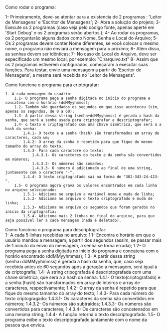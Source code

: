 Como rodar o programa:

1- Primeiramente, deve-se atentar para a existencia de 2 programas : 'Leitor de Mensagens' e 'Escritor de Mensagens';
2- Abra a solução do projeto;
3- Execute os 2 programas (caso veja pelo código fonte, apenas aperte em 'Start Debug' e os 2 programas serão abertos.);
4- Ao rodar os programas, os 2 perguntarão alguns dados como Nome, Senha e Local do Arquivo;
5- Os 2 programas devem conter Nome diferentes, se você colocar o mesmo nome, o programa não enviará a mensagem para o próximo;
6- Além disso, as senhas devem ser idênticas;
7- No caso do Local do Arquivo, deve ser especificado um mesmo local, por exemplo: "C:/arquivo.txt"
8- Assim que os 2 programas estiverem configurados, começaram a executar suas funções. Para testar, envie uma mensagem a partir do 'Escritor de Mensagens', a mesma será recebida no 'Leitor de Mensagens'.


Como funciona o programa para criptografar:

	1- A cada mensagem do usuário:
		1.1- O programa pega a senha digitada no inicio do programa e concatena com o horário (ddMMyyhmmss);
		1.2- Também são guardados os segundos em que isso aconteceu (sim, apenas os segundos, de 0 a 60);
		1.3- A partir dessa string (senha+ddMMyyhmmss) é gerada a hash da senha, que será a senha usada para criptografar e descriptografar;
		1.4- o texto é criptografado com uma chave simétrica, que será a a hash da senha:
			1.4.1- O texto e a senha (hash) são transformados em array de caracteres, cada um;
			1.4.2- O array da senha é repetido para que fique do mesmo tamanho do array do texto;
			1.4.3- Para cada caractere do texto:
				1.4.3.1- Os caracteres do texto e da senha são convertidos em números;
				1.4.3.2- Os números são somados;
				1.4.3.3- O número é adicionado ao final de uma string, juntamente com o caractere "-".
			1.4.4- O texto criptografado sai na forma de "302-343-24-423-".
		1.5- O programa agora grava os valores encontrados em cada linha no arquivo selecionado:
			1.5.1- Adiciona no arquivo a variável nome e muda de linha;
			1.5.2- Adiciona no arquivo o texto criptografado e muda de linha;
			1.5.3- Adiciona no arquivo os segundos que foram gerados no início da criptografia;
			1.5.4- Adiciona mais 2 linhas no final do arquivo, para que seja possível ler a cada mensagem (nada é deletado).
	
	
	
Como funciona o programa para descriptografar:	
	1- A cada 5 linhas recebidas no arquivo:
		1.1- Encontra o horário em que o usuário mandou a mensagem, a partir dos segundos (assim, se passar mais de 1 minuto do envio da mensagem, a senha se torna errada);
		1.2- O programa pega a senha digitada no inicio do programa e concatena com o horário encontrado (ddMMyyhmmss);
		1.3- A partir dessa string (senha+ddMMyyhmmss) é gerada a hash da senha, que, caso seja recebida antes de 60 segundos após a geração a mensagem, será igual à de criptografia;
		1.4- A string cripografada é descriptografada com uma chave simétrica, que será a a hash da senha:
			1.4.1- O texto(criptografado) e a senha (hash) são transformados em array de inteiros e array de caracteres, respectivamente;
			1.4.2- O array da senha é repetido para que fique do mesmo tamanho do array do texto;
			1.4.3- Para cada número do texto criptogragado:
				1.4.3.1- Os caracteres  da senha são convertidos em números;
				1.4.3.2- Os números são subtraidos;
				1.4.3.3- Os números são convertidos para caracteres;
				1.4.3.4- Os caracteres são concatenados em uma mesma string;
			1.4.4- A função retorna o texto descriptografado.
		1.5- O programa exibe o texto descriptografado juntamente com o nome da pessoa que enviou.
